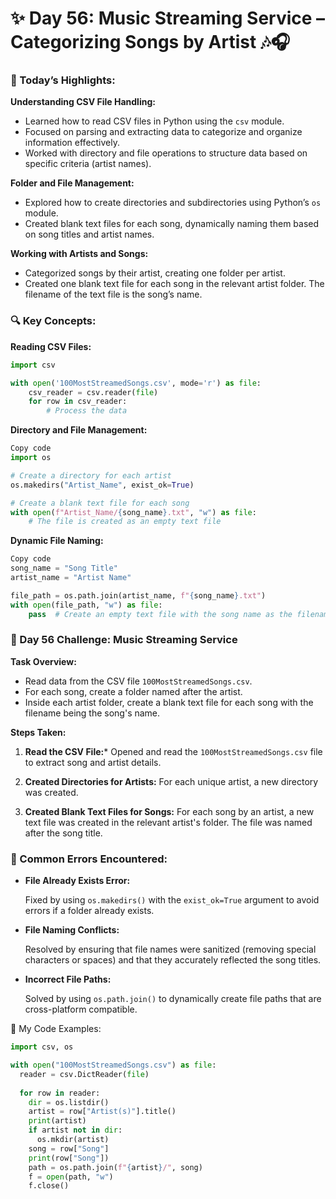 # ✨ Day 56: Music Streaming Service – Categorizing Songs by Artist 🎶🎧

### 🎉 Today’s Highlights:

**Understanding CSV File Handling:**

   * Learned how to read CSV files in Python using the ```csv``` module.
   * Focused on parsing and extracting data to categorize and organize information effectively.
   * Worked with directory and file operations to structure data based on specific criteria (artist names).

**Folder and File Management:**

   * Explored how to create directories and subdirectories using Python’s ```os``` module.
   * Created blank text files for each song, dynamically naming them based on song titles and artist names.

**Working with Artists and Songs:**

   * Categorized songs by their artist, creating one folder per artist.
   * Created one blank text file for each song in the relevant artist folder. The filename of the text file is the song’s name.

### 🔍 Key Concepts:

**Reading CSV Files:**
```python
import csv

with open('100MostStreamedSongs.csv', mode='r') as file:
    csv_reader = csv.reader(file)
    for row in csv_reader:
        # Process the data
```

**Directory and File Management:**
```python
Copy code
import os

# Create a directory for each artist
os.makedirs("Artist_Name", exist_ok=True)

# Create a blank text file for each song
with open(f"Artist_Name/{song_name}.txt", "w") as file:
    # The file is created as an empty text file
```

**Dynamic File Naming:**
```python
Copy code
song_name = "Song Title"
artist_name = "Artist Name"

file_path = os.path.join(artist_name, f"{song_name}.txt")
with open(file_path, "w") as file:
    pass  # Create an empty text file with the song name as the filename
```

### 🌟 Day 56 Challenge: Music Streaming Service

**Task Overview:**

   * Read data from the CSV file ```100MostStreamedSongs.csv```.
   * For each song, create a folder named after the artist.
   * Inside each artist folder, create a blank text file for each song with the filename being the song's name.

**Steps Taken:**

1. **Read the CSV File:***
    Opened and read the ```100MostStreamedSongs.csv``` file to extract song and artist details.

2. **Created Directories for Artists:**
    For each unique artist, a new directory was created.

3. **Created Blank Text Files for Songs:**
    For each song by an artist, a new text file was created in the relevant artist's folder. The file was named after the song title.

### 🎡 Common Errors Encountered:

* **File Already Exists Error:**

     Fixed by using ```os.makedirs()``` with the ```exist_ok=True``` argument to avoid errors if a folder already exists.

* **File Naming Conflicts:**

     Resolved by ensuring that file names were sanitized (removing special characters or spaces) and that they accurately reflected the song titles.

* **Incorrect File Paths:**

     Solved by using ```os.path.join()``` to dynamically create file paths that are cross-platform compatible.

🔢 My Code Examples:
```python
import csv, os

with open("100MostStreamedSongs.csv") as file:
  reader = csv.DictReader(file)
  
  for row in reader:
    dir = os.listdir()
    artist = row["Artist(s)"].title()
    print(artist)
    if artist not in dir:
      os.mkdir(artist)
    song = row["Song"]
    print(row["Song"])
    path = os.path.join(f"{artist}/", song)
    f = open(path, "w")
    f.close()

